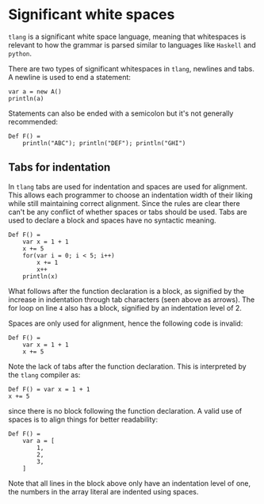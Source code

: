 # Significant white spaces
`tlang` is a significant white space language, meaning that whitespaces is relevant to how the grammar 
is parsed similar to languages like `Haskell` and `python`.

There are two types of significant whitespaces in `tlang`, newlines and tabs. A newline is used to end
a statement:

```tlang
var a = new A()
println(a) 
```

Statements can also be ended with a semicolon but it's not generally recommended:

```tlang
Def F() = 
	println("ABC"); println("DEF"); println("GHI")
```

## Tabs for indentation
In `tlang` tabs are used for indentation and spaces are used for alignment. This allows each programmer to choose an indentation 
width of their liking while still maintaining correct alignment. Since the rules are clear there
can't be any conflict of whether spaces or tabs should be used. Tabs are used to declare
a block and spaces have no syntactic meaning.

```tlang
Def F() =
	var x = 1 + 1
	x += 5
	for(var i = 0; i < 5; i++)
		x += 1
		x++
	println(x)
```

What follows after the function declaration is a block, as signified by the increase in indentation through
tab characters (seen above as arrows). The for loop on line `4` also has a block, signified by an indentation
level of 2.

Spaces are only used for alignment, hence the following code is invalid:

```tlang
Def F() =
    var x = 1 + 1
    x += 5
```

Note the lack of tabs after the function declaration. This is interpreted by the `tlang` compiler as:

```tlang
Def F() = var x = 1 + 1
x += 5
```

since there is no block following the function declaration. A valid use of spaces is to align things for
better readability:

```tlang
Def F() = 
	var a = [
	    1,
	    2,
	    3,
	]
```

Note that all lines in the block above only have an indentation level of one, the numbers in the array
literal are indented using spaces.
